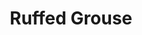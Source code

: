 ---
pid: ch465
title: Ruffed Grouse
location_transcription: in Natural Habitat
coordinates: "[-75.163151632284, 39.952253708874]"
zipcode: '19104'
gen_neighborhood: West Philadelphia
neighborhood: University City,Belmont,Parkside,Powelton Village
outside_phl: 
age: '27'
age_range: 20-29
instagram: 
image_file_name: ch_465.jpg
proposal_transcription: 
topic: Animals
topic_summary: '0'
type: Other No Form
keywords_other: 
credit: Samantha Lott
image_labels: "#NAME?"
twitter: 
facebook: 
permalink: "/monuments/ch465/"
layout: item-page
---